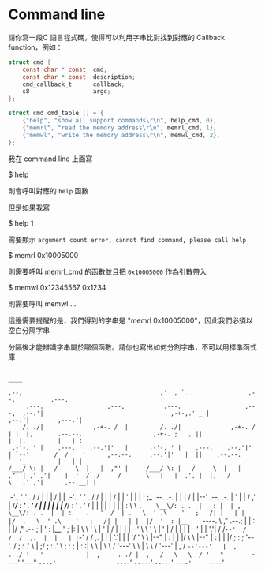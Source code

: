 # Command line



請你寫一段C 語言程式碼，使得可以利用字串比對找到對應的 Callback function，例如：
```c
struct cmd {
    const char * const  cmd;
    const char * const  description;
    cmd_callback_t      callback;
    s8                  argc;
};

struct cmd cmd_table [] = {
    {"help", "show all support commands\r\n", help_cmd, 0},
    {"memrl", "read the memory address\r\n", memrl_cmd, 1},
    {"memwl", "write the memory address\r\n", memwl_cmd, 2},
};
```

我在 command line 上面寫

$ help 

則會呼叫對應的 `help` 函數

但是如果我寫

$ help 1

需要顯示 `argument count error, cannot find command, please call help`

$ memrl 0x10005000

則需要呼叫 memrl_cmd 的函數並且把 `0x10005000` 作為引數帶入

$ memwl 0x12345567 0x1234

則需要呼叫 memwl ...

這邊需要提醒的是，我們得到的字串是 "memrl 0x10005000"，因此我們必須以空白分隔字串

分隔後才能辨識字串屬於哪個函數。請你也寫出如何分割字串，不可以用標準函式庫



                                                                                                                             ____
                                                                                ,--,                                       ,'  , `.                 ,--,          ,---,
         .---.                  ,---,           .---.                  ,---,  ,--.'|                                    ,-+-,.' _ |               ,--.'|        ,---.'|
        /. ./|              ,-+-. /  |         /. ./|              ,-+-. /  | |  |,       .--.--.                    ,-+-. ;   , ||               |  |,         |   | :
     .-'-. ' |    ,---.    ,--.'|'   |      .-'-. ' |    ,---.    ,--.'|'   | `--'_      /  /    '      ,--.--.     ,--.'|'   |  ||    ,--.--.    `--'_         |   | |
    /___/ \: |   /     \  |   |  ,"' |     /___/ \: |   /     \  |   |  ,"' | ,' ,'|    |  :  /`./     /       \   |   |  ,', |  |,   /       \   ,' ,'|      ,--.__| |
.-'.. '   ' .  /    /  | |   | /  | |  .-'.. '   ' .  /    /  | |   | /  | | '  | |    |  :  ;_      .--.  .-. |  |   | /  | |--'   .--.  .-. |  '  | |     /   ,'   |
/___/ \:     ' .    ' / | |   | |  | | /___/ \:     ' .    ' / | |   | |  | | |  | :     \  \    `.    \__\/: . .  |   : |  | ,       \__\/: . .  |  | :    .   '  /  |
.   \  ' .\    '   ;   /| |   | |  |/  .   \  ' .\    '   ;   /| |   | |  |/  '  : |__    `----.   \   ," .--.; |  |   : |  |/        ," .--.; |  '  : |__  '   ; |:  |
\   \   ' \ | '   |  / | |   | |--'    \   \   ' \ | '   |  / | |   | |--'   |  | '.'|  /  /`--'  /  /  /  ,.  |  |   | |`-'        /  /  ,.  |  |  | '.'| |   | '/  '
\   \  |--"  |   :    | |   |/         \   \  |--"  |   :    | |   |/       ;  :    ; '--'.     /  ;  :   .'   \ |   ;/           ;  :   .'   \ ;  :    ; |   :    :|
\   \ |      \   \  /  '---'           \   \ |      \   \  /  '---'        |  ,   /    `--'---'   |  ,     .-./ '---'            |  ,     .-./ |  ,   /   \   \  /
'---"        `----'                    '---"        `----'                 ---`-'                 `--`---'                       `--`---'      ---`-'     `----'

